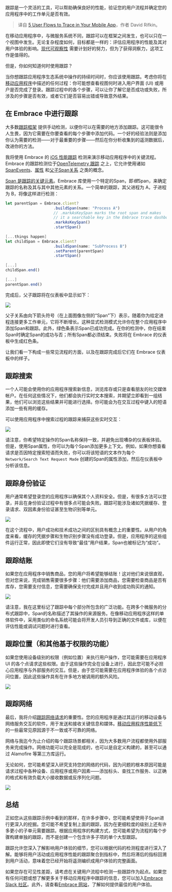 
<!--
title: 移动应用程序中需要追踪的 5 个用户流程
cover: https://cdn.thenewstack.io/media/2024/09/4771331f-embrace-user-flows-featured-image.png
-->

跟踪是一个灵活的工具，可以帮助确保良好的性能，验证您的用户流程并确定您的应用程序中的工作单元是否有效。

> 译自 [5 User Flows to Trace in Your Mobile App](https://thenewstack.io/5-user-flows-to-trace-in-your-mobile-app/)，作者 David Rifkin。

在移动应用程序中，与微服务系统不同，跟踪可以在框架之间发生，也可以只在一个视图中发生。无论复杂程度如何，目标都是一样的：评估应用程序的性能及其对用户体验的影响。[现代可观察性](https://dzone.com/articles/the-future-of-mobile-observability-is-opentelemetr) 需要计划好的努力，但为了获得洞察力，这项工作是值得的。

但是，你如何知道何时使用跟踪？

当你想跟踪应用程序生态系统中操作的持续时间时，你应该使用跟踪。考虑你将在[移动应用程序](https://thenewstack.io/why-your-mobile-app-needs-client-side-network-monitoring)中描述的任何过程：你可能想查看视图何时进入用户界面 (UI) 或用户是否完成了登录。跟踪过程中的各个步骤，可以让你了解它是否成功或失败，所涉及的步骤是否有效，或者它们是否容易出错或导致意外结果。

## 在 Embrace 中进行跟踪

大多数[跟踪框架](https://thenewstack.io/what-is-opentelemetry-the-ultimate-guide) 提供手动检测，以便你可以在需要的地方添加跟踪。这可能很令人生畏，因为它需要在你要查看的每个步骤中添加代码。一个好的经验法则是添加你认为需要的检测——对于最重要的步骤——然后在你分析收集到的遥测数据后，改进你的方法。

我将使用 Embrace 的 [iOS 性能跟踪](https://embrace.io/docs/ios/open-source/tracing/) 检测来演示移动应用程序中的关键流程。Embrace 的跟踪检测位于[OpenTelemetry 跟踪](https://opentelemetry.io/docs/concepts/signals/traces/) 之上，它允许使用诸如[SpanEvents](https://opentelemetry.io/docs/concepts/signals/traces/#span-events)、[属性](https://opentelemetry.io/docs/concepts/signals/traces/#attributes) 和[父子Span关系](https://opentelemetry.io/docs/concepts/signals/traces/#spans) 之类的概念。

[Span 是跟踪的关键元素](https://thenewstack.io/spans-what-are-they-and-why-should-mobile-engineers-care)。Embrace 库使用一个特定的Span，即*根*Span，来确定跟踪的名称及其与其中其他元素的关系。一个简单的跟踪，其父进程为 A，子进程为 B，将像这样进行检测：

```ts
let parentSpan = Embrace.client?
                     .buildSpan(name: "Process A")
                     // .markAsKeySpan marks the root span and makes
                     // it a searchable key in the Embrace trace dashboard
                     .markAsKeySpan() 
                     .startSpan()
 
[...things happen]
let childSpan = Embrace.client?
                     .buildSpan(name: "SubProcess B")
                     .setParent(parentSpan)
                     .startSpan()
 
[...]
childSpan.end()
 
[...]
parentSpan.end()
```

完成后，父子跟踪将在仪表板中显示如下：

![](https://cdn.thenewstack.io/media/2024/09/43cf4143-embrace-user-flows-trace-instance-1024x456.png)

父子关系由向下箭头符号（在上面图像左侧的“Span”下）表示，随着你为给定进程连接更多工作单元，它将不断增长。这种显式检测模式允许你在整个应用程序中添加Span和跟踪。此外，绿色条表示Span已成功完成。在你的检测中，你在结束Span时确定Span的成功与否；所有Span都必须结束。失败将在 Embrace 的仪表板中生成红色条。

让我们看一下构成一些常见流程的方面，以及在跟踪完成后它们在 Embrace 仪表板中的样子。

## 跟踪搜索

一个人可能会使用你的应用程序搜索新信息，浏览库存或只是查看朋友的社交媒体帐户。在任何这些情况下，他们都会执行实时文本搜索，并期望立即看到一组结果，他们可以浏览这些结果并可能进行选择。你可能会为在交互过程中键入的短语添加一些有用的缓存。

可以使用应用程序中搜索过程的跟踪来捕获这些实时交互：

![](https://cdn.thenewstack.io/media/2024/09/e967b661-embrace-user-flows-tracing-search-1024x332.png)

请注意，你希望特定操作的Span名称保持一致，并避免出现嘈杂的仪表板体验。但是，使用Span属性，你可以为每个Span添加更多上下文。例如，如果你想查看请求是否因特定搜索短语而失败，你可以将该短语的文本作为每个 `Network/Search Text Request Made` 创建的Span的属性添加，然后在仪表板中分析该信息。

## 跟踪身份验证

用户通常希望登录您的应用程序以确保其个人资料安全。但是，有很多方法可以登录，并且在身份验证过程中有很多点可能会失败。跟踪可能涉及诸如凭据缓存、登录请求、双因素身份验证甚至生物识别等单元。

![](https://cdn.thenewstack.io/media/2024/09/04784fba-embrace-user-flows-tracing-authentication-1024x468.png)

在这个流程中，用户成功和技术成功之间的区别具有概念上的重要性。从用户的角度来看，缓存的凭据步骤和生物识别步骤没有成功登录。但是，应用程序的这些组件运行正常，因此即使它们没有导致“最佳”用户结果，Span也被标记为“成功”。

## 跟踪结账

如果您在应用程序中销售商品，您的用户将希望能够结账！这对他们来说很直观，但对您来说，完成销售需要很多步骤：他们需要添加商品，您需要检查商品是否有库存，您需要支付信息，您需要确保支付完成并且用户收到成功购买的通知。

![](https://cdn.thenewstack.io/media/2024/09/c45ce23b-embrace-user-flows-tracing-checkout-1024x406.png)

请注意，我在这里标记了跟踪中每个部分所包含的广泛功能。在跨多个微服务的分布式跟踪中，Span的名称描述了其操作的来源服务。在像移动应用程序这样的单体软件中，采用类似的命名系统可能会将开发人员引导到正确的文件或库，以便在评估性能或调试问题时进行查看。

## 跟踪位置（和其他基于权限的功能）

如果您使用设备级别的权限（例如位置）来执行用户操作，您可能需要在应用程序 UI 的各个点请求这些权限。由于这些操作完全在设备上进行，因此您可能不必担心应用程序与外部服务的交互。但是，由于您可能需要在应用程序体验的各个点访问位置，因此这些操作具有在许多地方被调用的额外风险。

![](https://cdn.thenewstack.io/media/2024/09/39d398e7-embrace-user-flows-tracing-location-1024x326.png)

## 跟踪网络

最后，我将介绍[跟踪网络请求](https://embrace.io/blog/network-spans-in-traces/)的重要性。您的应用程序是通过其运行的移动设备与网络服务交互的软件，用于发送和接收关键信息和媒体。[移动应用程序性能低下](https://get.embrace.io/10-app-performance-metrics-ebook/) 的一些最常见原因源于不一致或不可靠的网络。

网络与我迄今为止介绍的每个跟踪场景都相关，因为大多数用户流程都使用外部服务来完成操作。网络功能可以完全是现成的，也可以是自定义构建的，甚至可以通过 Alamofire 等第三方库运行。

无论如何，您可能希望深入研究支持您的网络的代码，因为问题的根本原因可能是请求过程中各种设备、应用程序或用户因素——添加标头、查找工作服务、以正确的格式和有效负载大小接收数据或反序列化问题。

![](https://cdn.thenewstack.io/media/2024/09/d2d982b7-embrace-user-flows-tracing-networking-1024x318.png)

## 总结

正如您从这些跟踪示例中看到的那样，在许多步骤中，您可能希望使用子Span进行更深入的挖掘。您可能不希望复制上面的跟踪，因为在更细粒度的级别上还有许多更小的子单元需要跟踪。根据应用程序的构建方式，您可能希望为流程的每个步骤构建单独的跟踪，而不是创建一个包含许多子项的单个大型跟踪。

跟踪允许您深入了解影响用户体验的细节，您可以根据代码的检测程度进行深入了解。能够将用户活动或应用程序性能的跟踪聚合到指标中，然后将滞后的指标回溯到用户活动，意味着您已经开始将遥测编织成用户体验的完整画面。

如果您存在可见性差距，请考虑在关键用户流程中检测一些跟踪作为起点。如果您有任何问题或想了解更多关于移动应用程序中跟踪的信息，您可以加入[Embrace Slack 社区](https://community.embrace.io/)。此外，请查看[Embrace 网站](https://embrace.io/)，了解如何提供最佳的用户体验。
